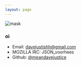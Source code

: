 ```yaml
---
layout: page
---
```



![mask](http://i.imgur.com/2ml0Vsm.jpg)

### oi
* Email: [davejustishh@gmail.com](mailto:davejustishh@gmail.com)
* MOZILLA IRC: JSON_voorhees
* Github: [@meandavejustice](http://github.com/meandavejustice)
